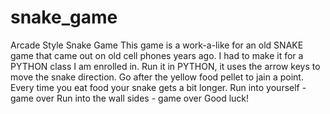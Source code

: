 # snake_game
Arcade Style Snake Game
This game is a work-a-like for an old SNAKE game that came out on old cell phones years ago.
I had to make it for a PYTHON class I am enrolled in.
Run it in PYTHON, it uses the arrow keys to move the snake direction.
Go after the yellow food pellet to jain a point.
Every time you eat food your snake gets a bit longer.
Run into yourself - game over
Run into the wall sides - game over
Good luck!
